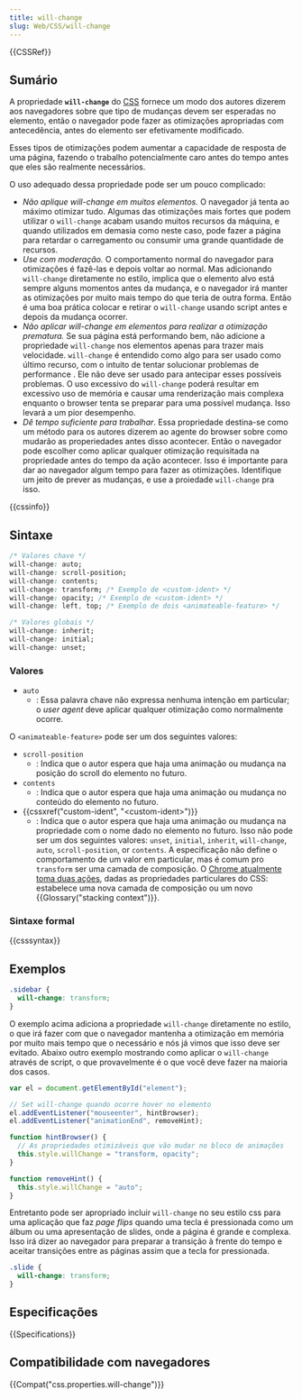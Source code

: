 ```yaml
---
title: will-change
slug: Web/CSS/will-change
---
```


{{CSSRef}}

## Sumário

A propriedade **`will-change`** do [CSS](/pt-BR/docs/Web/CSS) fornece um modo dos autores dizerem aos navegadores sobre que tipo de mudanças devem ser esperadas no elemento, então o navegador pode fazer as otimizações apropriadas com antecedência, antes do elemento ser efetivamente modificado.

Esses tipos de otimizações podem aumentar a capacidade de resposta de uma página, fazendo o trabalho potencialmente caro antes do tempo antes que eles são realmente necessários.

O uso adequado dessa propriedade pode ser um pouco complicado:

- _Não aplique will-change em muitos elementos._ O navegador já tenta ao máximo otimizar tudo. Algumas das otimizações mais fortes que podem utilizar o `will-change` acabam usando muitos recursos da máquina, e quando utilizados em demasia como neste caso, pode fazer a página para retardar o carregamento ou consumir uma grande quantidade de recursos.
- _Use com moderação._ O comportamento normal do navegador para otimizações é fazê-las e depois voltar ao normal. Mas adicionando `will-change` diretamente no estilo, implica que o elemento alvo está sempre alguns momentos antes da mudança, e o navegador irá manter as otimizações por muito mais tempo do que teria de outra forma. Então é uma boa prática colocar e retirar o `will-change` usando script antes e depois da mudança ocorrer.
- _Não aplicar will-change em elementos para realizar a otimização prematura._ Se sua página está performando bem, não adicione a propriedade `will-change` nos elementos apenas para trazer mais velocidade. `will-change` é entendido como algo para ser usado como último recurso, com o intuito de tentar solucionar problemas de performance . Ele não deve ser usado para antecipar esses possíveis problemas. O uso excessivo do `will-change` poderá resultar em excessivo uso de memória e causar uma renderização mais complexa enquanto o browser tenta se preparar para uma possível mudança. Isso levará a um pior desempenho.
- _Dê tempo suficiente para trabalhar_. Essa propriedade destina-se como um método para os autores dizerem ao agente do browser sobre como mudarão as properiedades antes disso acontecer. Então o navegador pode escolher como aplicar qualquer otimização requisitada na propriedade antes do tempo da ação acontecer. Isso é importante para dar ao navegador algum tempo para fazer as otimizações. Identifique um jeito de prever as mudanças, e use a proiedade `will-change` pra isso.

{{cssinfo}}

## Sintaxe

```css
/* Valores chave */
will-change: auto;
will-change: scroll-position;
will-change: contents;
will-change: transform; /* Exemplo de <custom-ident> */
will-change: opacity; /* Exemplo de <custom-ident> */
will-change: left, top; /* Exemplo de dois <animateable-feature> */

/* Valores globais */
will-change: inherit;
will-change: initial;
will-change: unset;
```

### Valores

- `auto`
  - : Essa palavra chave não expressa nenhuma intenção em particular; o _user agent_ deve aplicar qualquer otimização como normalmente ocorre.

O `<animateable-feature>` pode ser um dos seguintes valores:

- `scroll-position`
  - : Indica que o autor espera que haja uma animação ou mudança na posição do scroll do elemento no futuro.
- `contents`
  - : Indica que o autor espera que haja uma animação ou mudança no conteúdo do elemento no futuro.
- {{cssxref("custom-ident", "&lt;custom-ident&gt;")}}
  - : Indica que o autor espera que haja uma animação ou mudança na propriedade com o nome dado no elemento no futuro. Isso não pode ser um dos seguintes valores: `unset`, `initial`, `inherit`, `will-change`, `auto`, `scroll-position`, or `contents`. A especificação não define o comportamento de um valor em particular, mas é comum pro `transform` ser uma camada de composição. O [Chrome atualmente toma duas ações](https://github.com/operasoftware/devopera/pull/330), dadas as propriedades particulares do CSS: estabelece uma nova camada de composição ou um novo {{Glossary("stacking context")}}.

### Sintaxe formal

{{csssyntax}}

## Exemplos

```css
.sidebar {
  will-change: transform;
}
```

O exemplo acima adiciona a propriedade `will-change` diretamente no estilo, o que irá fazer com que o navegador mantenha a otimização em memória por muito mais tempo que o necessário e nós já vimos que isso deve ser evitado. Abaixo outro exemplo mostrando como aplicar o `will-change` através de script, o que provavelmente é o que você deve fazer na maioria dos casos.

```js
var el = document.getElementById("element");

// Set will-change quando ocorre hover no elemento
el.addEventListener("mouseenter", hintBrowser);
el.addEventListener("animationEnd", removeHint);

function hintBrowser() {
  // As propriedades otimizáveis que vão mudar no bloco de animações
  this.style.willChange = "transform, opacity";
}

function removeHint() {
  this.style.willChange = "auto";
}
```

Entretanto pode ser apropriado incluir `will-change` no seu estilo css para uma aplicação que faz _page flips_ quando uma tecla é pressionada como um álbum ou uma apresentação de slides, onde a página é grande e complexa. Isso irá dizer ao navegador para preparar a transição à frente do tempo e aceitar transições entre as páginas assim que a tecla for pressionada.

```css
.slide {
  will-change: transform;
}
```

## Especificações

{{Specifications}}

## Compatibilidade com navegadores

{{Compat("css.properties.will-change")}}
